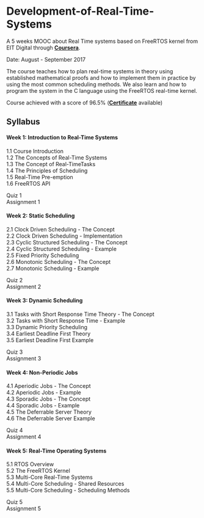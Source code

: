 # Development-of-Real-Time-Systems

A 5 weeks MOOC about Real Time systems based on FreeRTOS kernel from EIT Digital through [**Coursera**](https://www.coursera.org/learn/real-time-systems).

Date: August - September 2017

The course teaches how to plan real-time systems in theory using established mathematical proofs and how to implement them in practice by using the most common scheduling methods.
We also learn and how to program the system in the C language using the FreeRTOS real-time kernel.

Course achieved with a score of 96.5% (**[Certificate](https://www.coursera.org/account/accomplishments/records/QGY27S7HR56A)** available)

## Syllabus

#### Week 1: Introduction to Real-Time Systems
1.1 Course Introduction \
1.2 The Concepts of Real-Time Systems \
1.3 The Concept of Real-TimeTasks \
1.4 The Principles of Scheduling \
1.5 Real-Time Pre-emption \
1.6 FreeRTOS API

Quiz 1 \
Assignment 1

#### Week 2: Static Scheduling
2.1 Clock Driven Scheduling - The Concept \
2.2 Clock Driven Scheduling - Implementation \
2.3 Cyclic Structured Scheduling - The Concept \
2.4 Cyclic Structured Scheduling - Example \
2.5 Fixed Priority Scheduling \
2.6 Monotonic Scheduling - The Concept \
2.7 Monotonic Scheduling - Example

Quiz 2 \
Assignment 2

#### Week 3: Dynamic Scheduling
3.1 Tasks with Short Response Time Theory - The Concept \
3.2 Tasks with Short Response Time - Example \
3.3 Dynamic Priority Scheduling \
3.4 Earliest Deadline First Theory \
3.5 Earliest Deadline First Example

Quiz 3 \
Assignment 3

#### Week 4: Non-Periodic Jobs
4.1 Aperiodic Jobs - The Concept \
4.2 Aperiodic Jobs - Example \
4.3 Sporadic Jobs - The Concept \
4.4 Sporadic Jobs - Example \
4.5 The Deferrable Server Theory \
4.6 The Deferrable Server Example 

Quiz 4 \
Assignment 4

#### Week 5: Real-Time Operating Systems
5.1 RTOS Overview \
5.2 The FreeRTOS Kernel \
5.3 Multi-Core Real-Time Systems \
5.4 Multi-Core Scheduling - Shared Resources \
5.5 Multi-Core Scheduling - Scheduling Methods

Quiz 5 \
Assignment 5
